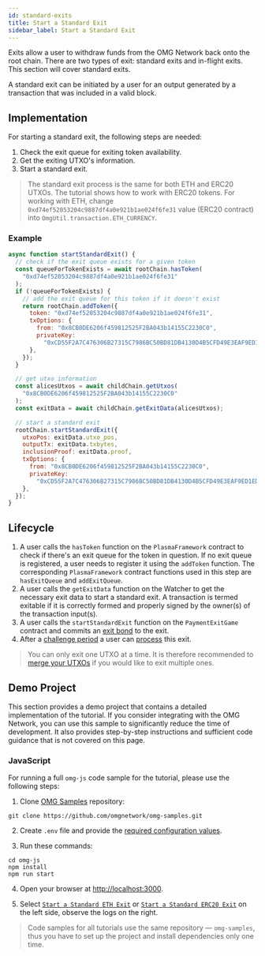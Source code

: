 ```yaml
---
id: standard-exits
title: Start a Standard Exit
sidebar_label: Start a Standard Exit
---
```


Exits allow a user to withdraw funds from the OMG Network back onto the root chain. There are two types of exit: standard exits and in-flight exits. This section will cover standard exits.

A standard exit can be initiated by a user for an output generated by a transaction that was included in a valid block.

## Implementation

For starting a standard exit, the following steps are needed:
1. Check the exit queue for exiting token availability.
2. Get the exiting UTXO's information.
3. Start a standard exit.

> The standard exit process is the same for both ETH and ERC20 UTXOs. The tutorial shows how to work with ERC20 tokens. For working with ETH, change `0xd74ef52053204c9887df4a0e921b1ae024f6fe31` value (ERC20 contract) into `OmgUtil.transaction.ETH_CURRENCY`.

### Example

<!--DOCUSAURUS_CODE_TABS-->
<!-- JavaScript (ESNext) -->
```js
async function startStandardExit() {
  // check if the exit queue exists for a given token
  const queueForTokenExists = await rootChain.hasToken(
    "0xd74ef52053204c9887df4a0e921b1ae024f6fe31"
  );
  if (!queueForTokenExists) {
    // add the exit queue for this token if it doesn't exist
    return rootChain.addToken({
      token: "0xd74ef52053204c9887df4a0e921b1ae024f6fe31",
      txOptions: {
        from: "0x8CB0DE6206f459812525F2BA043b14155C2230C0",
        privateKey:
          "0xCD55F2A7C476306B27315C7986BC50BD81DB4130D4B5CFD49E3EAF9ED1EDE4F7",
      },
    });
  }

  // get utxo information
  const alicesUtxos = await childChain.getUtxos(
    "0x8CB0DE6206f459812525F2BA043b14155C2230C0"
  );
  const exitData = await childChain.getExitData(alicesUtxos);

  // start a standard exit
  rootChain.startStandardExit({
    utxoPos: exitData.utxo_pos,
    outputTx: exitData.txbytes,
    inclusionProof: exitData.proof,
    txOptions: {
      from: "0x8CB0DE6206f459812525F2BA043b14155C2230C0",
      privateKey:
        "0xCD55F2A7C476306B27315C7986BC50BD81DB4130D4B5CFD49E3EAF9ED1EDE4F7",
    },
  });
}
```
<!--END_DOCUSAURUS_CODE_TABS-->

## Lifecycle

1. A user calls the `hasToken` function on the `PlasmaFramework` contract to check if there's an exit queue for the token in question. If no exit queue is registered, a user needs to register it using the `addToken` function. The corresponding `PlasmaFramework` contract functions used in this step are `hasExitQueue` and `addExitQueue`.
2. A user calls the `getExitData` function on the Watcher to get the necessary exit data to start a standard exit. A transaction is termed exitable if it is correctly formed and properly signed by the owner(s) of the transaction input(s).
3. A user calls the `startStandardExit` function on the `PaymentExitGame` contract and commits an [exit bond](/network/exitbonds) to the exit.
4. After a [challenge period](/network/challenge-period) a user can [process](/network/process-exits) this exit.

> You can only exit one UTXO at a time. It is therefore recommended to [merge your UTXOs](/network/utxos) if you would like to exit multiple ones.

## Demo Project

This section provides a demo project that contains a detailed implementation of the tutorial. If you consider integrating with the OMG Network, you can use this sample to significantly reduce the time of development. It also provides step-by-step instructions and sufficient code guidance that is not covered on this page.

### JavaScript

For running a full `omg-js` code sample for the tutorial, please use the following steps:

1. Clone [OMG Samples](https://github.com/omgnetwork/omg-samples) repository:

```
git clone https://github.com/omgnetwork/omg-samples.git
```

2. Create `.env` file and provide the [required configuration values](https://github.com/omgnetwork/omg-samples/tree/master/omg-js#setup).

3. Run these commands:

```
cd omg-js
npm install
npm run start
```

4. Open your browser at [http://localhost:3000](http://localhost:3000). 

5. Select [`Start a Standard ETH Exit`](https://github.com/omgnetwork/omg-samples/tree/master/omg-js/app/05-exit-standard-eth) or [`Start a Standard ERC20 Exit`](https://github.com/omgnetwork/omg-samples/tree/master/omg-js/app/05-exit-standard-erc20) on the left side, observe the logs on the right.

> Code samples for all tutorials use the same repository — `omg-samples`, thus you have to set up the project and install dependencies only one time.
